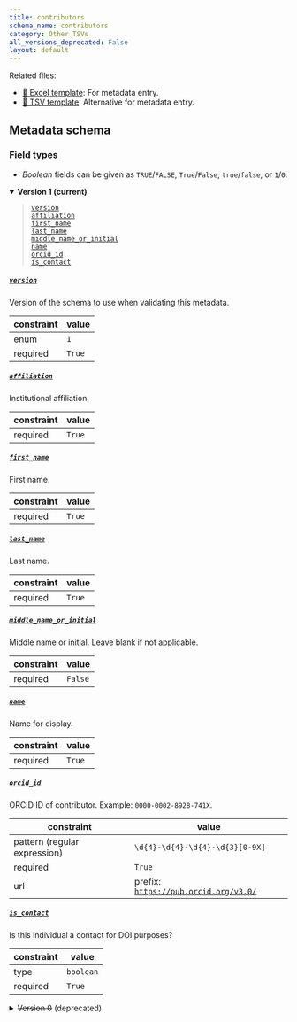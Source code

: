 ```yaml
---
title: contributors
schema_name: contributors
category: Other TSVs
all_versions_deprecated: False
layout: default
---
```


Related files:

- [📝 Excel template](https://raw.githubusercontent.com/hubmapconsortium/ingest-validation-tools/main/docs/contributors/contributors.xlsx): For metadata entry.
- [📝 TSV template](https://raw.githubusercontent.com/hubmapconsortium/ingest-validation-tools/main/docs/contributors/contributors.tsv): Alternative for metadata entry.







## Metadata schema

### Field types
- *Boolean* fields can be given as `TRUE`/`FALSE`, `True`/`False`, `true`/`false`, or `1`/`0`.  


<details markdown="1" open="true"><summary><b>Version 1 (current)</b></summary>

<blockquote markdown="1">

[`version`](#version)<br>
[`affiliation`](#affiliation)<br>
[`first_name`](#first_name)<br>
[`last_name`](#last_name)<br>
[`middle_name_or_initial`](#middle_name_or_initial)<br>
[`name`](#name)<br>
[`orcid_id`](#orcid_id)<br>
[`is_contact`](#is_contact)<br>

</blockquote>

<a name="version"></a>
##### [`version`](#version)
Version of the schema to use when validating this metadata.

| constraint | value |
| --- | --- |
| enum | `1` |
| required | `True` |

<a name="affiliation"></a>
##### [`affiliation`](#affiliation)
Institutional affiliation.

| constraint | value |
| --- | --- |
| required | `True` |

<a name="first_name"></a>
##### [`first_name`](#first_name)
First name.

| constraint | value |
| --- | --- |
| required | `True` |

<a name="last_name"></a>
##### [`last_name`](#last_name)
Last name.

| constraint | value |
| --- | --- |
| required | `True` |

<a name="middle_name_or_initial"></a>
##### [`middle_name_or_initial`](#middle_name_or_initial)
Middle name or initial. Leave blank if not applicable.

| constraint | value |
| --- | --- |
| required | `False` |

<a name="name"></a>
##### [`name`](#name)
Name for display.

| constraint | value |
| --- | --- |
| required | `True` |

<a name="orcid_id"></a>
##### [`orcid_id`](#orcid_id)
ORCID ID of contributor. Example: `0000-0002-8928-741X`.

| constraint | value |
| --- | --- |
| pattern (regular expression) | <code>\d{4}-\d{4}-\d{4}-\d{3}[0-9X]</code> |
| required | `True` |
| url | prefix: <code>https://pub.orcid.org/v3.0/</code> |

<a name="is_contact"></a>
##### [`is_contact`](#is_contact)
Is this individual a contact for DOI purposes?

| constraint | value |
| --- | --- |
| type | `boolean` |
| required | `True` |

</details>


<details markdown="1" ><summary><s>Version 0</s> (deprecated)</summary>


<a name="affiliation"></a>
##### [`affiliation`](#affiliation)
Institutional affiliation.

| constraint | value |
| --- | --- |
| required | `True` |

<a name="first_name"></a>
##### [`first_name`](#first_name)
First name.

| constraint | value |
| --- | --- |
| required | `True` |

<a name="last_name"></a>
##### [`last_name`](#last_name)
Last name.

| constraint | value |
| --- | --- |
| required | `True` |

<a name="middle_name_or_initial"></a>
##### [`middle_name_or_initial`](#middle_name_or_initial)
Middle name or initial. Leave blank if not applicable.

| constraint | value |
| --- | --- |
| required | `False` |

<a name="name"></a>
##### [`name`](#name)
Name for display.

| constraint | value |
| --- | --- |
| required | `True` |

<a name="orcid_id"></a>
##### [`orcid_id`](#orcid_id)
ORCID ID of contributor. Example: `0000-0002-8928-741X`.

| constraint | value |
| --- | --- |
| pattern (regular expression) | <code>\d{4}-\d{4}-\d{4}-\d{3}[0-9X]</code> |
| required | `True` |
| url | prefix: <code>https://pub.orcid.org/v3.0/</code> |

</details>
